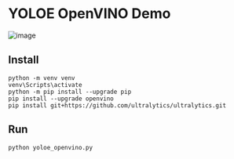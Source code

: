 # YOLOE OpenVINO Demo

![image](https://github.com/user-attachments/assets/8fcd323c-6a72-47aa-accd-26ed311b9b77)

## Install 
```
python -m venv venv
venv\Scripts\activate
python -m pip install --upgrade pip
pip install --upgrade openvino
pip install git+https://github.com/ultralytics/ultralytics.git
```

## Run
```
python yoloe_openvino.py
```

